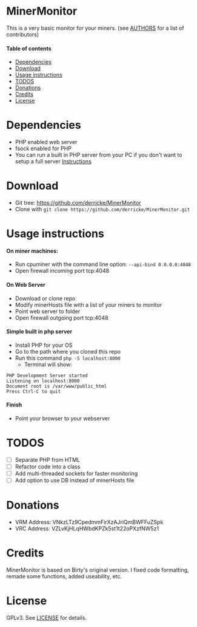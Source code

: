MinerMonitor
==============

This is a very basic monitor for your miners.
(see [AUTHORS](AUTHORS) for a list of contributors)

#### Table of contents

* [Dependencies](#dependencies)
* [Download](#download)
* [Usage instructions](#usage-instructions)
* [TODOS](#todos)
* [Donations](#donations)
* [Credits](#credits)
* [License](#license)

Dependencies
============
 * PHP enabled web server
 * fsock enabled for PHP
 * You can run a built in PHP server from your PC if you don't want to setup a full server [Instructions](http://php.net/manual/en/features.commandline.webserver.php)

Download
========
 * Git tree:   https://github.com/derricke/MinerMonitor
 * Clone with `git clone https://github.com/derricke/MinerMonitor.git`

Usage instructions
==================
#### On miner machines:
 * Run cpuminer with the command line option: `--api-bind 0.0.0.0:4048`
 * Open firewall incoming port tcp:4048

#### On Web Server
 * Download or clone repo
 * Modify minerHosts file with a list of your miners to monitor
 * Point web server to folder
 * Open firewall outgoing port tcp:4048

#### Simple built in php server
 * Install PHP for your OS
 * Go to the path where you cloned this repo
 * Run this command `php -S localhost:8000`
   * Terminal will show:
```
PHP Development Server started
Listening on localhost:8000
Document root is /var/www/public_html
Press Ctrl-C to quit
```

#### Finish
 * Point your browser to your webserver

TODOS
=====
 * [ ] Separate PHP from HTML
 * [ ] Refactor code into a class
 * [ ] Add multi-threaded sockets for faster monitoring
 * [ ] Add option to use DB instead of minerHosts file 

Donations
=========
 * VRM Address: VNkzLTz9CpedmmFirXzAJriQmBWFFuZSpk
 * VRC Address: VZLvKjHLqHWbdKPZk5st1t22oPXzfNW5z1

Credits
=======
MinerMonitor is based on Birty's original version.
I fixed code formatting, remade some functions, added useability, etc.

License
=======
GPLv3.  See [LICENSE](LICENSE) for details.
